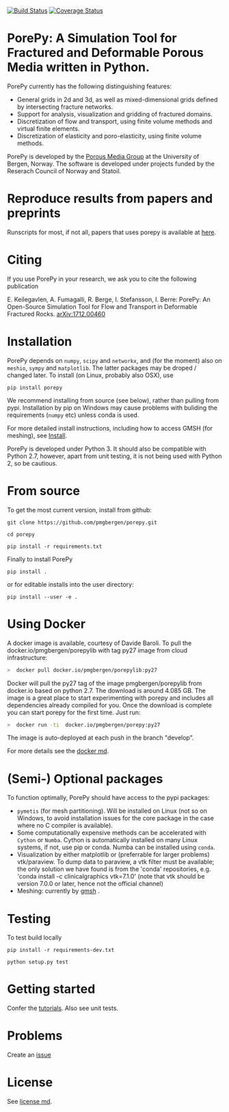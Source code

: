 [![Build Status](https://travis-ci.org/pmgbergen/porepy.svg?branch=develop)](https://travis-ci.org/pmgbergen/porepy) [![Coverage Status](https://coveralls.io/repos/github/pmgbergen/porepy/badge.svg?branch=develop)](https://coveralls.io/github/pmgbergen/porepy?branch=develop)

# PorePy: A Simulation Tool for Fractured and Deformable Porous Media written in Python.
PorePy currently has the following distinguishing features:
- General grids in 2d and 3d, as well as mixed-dimensional grids defined by intersecting fracture networks.
- Support for analysis, visualization and gridding of fractured domains.
- Discretization of flow and transport, using finite volume methods and virtual finite elements.
- Discretization of elasticity and poro-elasticity, using finite volume methods.

PorePy is developed by the [Porous Media Group](http://pmg.b.uib.no/) at the University of Bergen, Norway. The software is developed under projects funded by the Reserach Council of Norway and Statoil.

# Reproduce results from papers and preprints
Runscripts for most, if not all, papers that uses porepy is available at [here](https://github.com/pmgbergen/porepy/tree/develop/examples/papers).

# Citing
If you use PorePy in your research, we ask you to cite the following publication

E. Keilegavlen, A. Fumagalli, R. Berge, I. Stefansson, I. Berre: PorePy: An Open-Source Simulation Tool for Flow and Transport in Deformable Fractured Rocks. [arXiv:1712.00460](https://arxiv.org/abs/1712.00460)

# Installation
PorePy depends on `numpy`, `scipy` and `networkx`, and (for the moment) also on `meshio`, `sympy` and `matplotlib`. The latter packages may be droped / changed later. To install (on Linux, probably also OSX), use

	pip install porepy

We recommend installing from source (see below), rather than pulling from pypi. Installation by pip on Windows may cause problems with buliding the requirements (`numpy` etc) unless conda is used.

For more detailed install instructions, including how to access GMSH (for meshing), see 
[Install](https://github.com/pmgbergen/porepy/blob/develop/Install.md).

PorePy is developed under Python 3. It should also be compatible with Python 2.7, however, apart from unit testing, it is not being used with Python 2, so be cautious.

# From source
To get the most current version, install from github:

	git clone https://github.com/pmgbergen/porepy.git

	cd porepy

	pip install -r requirements.txt
	
Finally to install PorePy

	pip install .

or for editable installs into the user directory:

	pip install --user -e .
	

# Using Docker
A docker image is available, courtesy of Davide Baroli. To pull the docker.io/pmgbergen/porepylib with tag py27 image from cloud infrastructure:
```bash
>  docker pull docker.io/pmgbergen/porepylib:py27
```
Docker will pull the py27 tag of the image pmgbergen/porepylib from docker.io based on python 2.7. The download is around 4.085 GB. The  image is a great place to start experimenting with porepy and includes all dependencies already compiled for you.
Once the download is complete you can start porepy for the first time. Just run:
```bash
>  docker run -ti  docker.io/pmgbergen/porepy:py27
```
The image is auto-deployed at each push in the branch "develop".

For more details see the [docker md](./Docker.md).

# (Semi-) Optional packages
To function optimally, PorePy should have access to the pypi packages:
*  `pymetis` (for mesh partitioning). Will be installed on Linux (not so on Windows, to avoid installation issues for the core package in the case where no C compiler is available).
* Some computationally expensive methods can be accelerated with `Cython` or `Numba`. Cython is automatically installed on many Linux systems, if not, use pip or conda. Numba can be installed using `conda`.
* Visualization by either matplotlib or (preferrable for larger problems) vtk/paraview. To dump data to paraview, a vtk filter must be available; the only solution we have found is from the 'conda' repositories, e.g. 'conda install -c clinicalgraphics vtk=7.1.0' (note that vtk should be version 7.0.0 or later, hence not the official channel)
* Meshing: currently by [gmsh](http://gmsh.info/doc/texinfo/gmsh.html) .

# Testing
To test build locally

	pip install -r requirements-dev.txt
	
	python setup.py test

# Getting started
Confer the [tutorials](https://github.com/pmgbergen/porepy/tree/develop/tutorials). Also see unit tests.

# Problems
Create an [issue](https://github.com/pmgbergen/porepy/issues)

# License
See [license md](./LICENSE.md).


